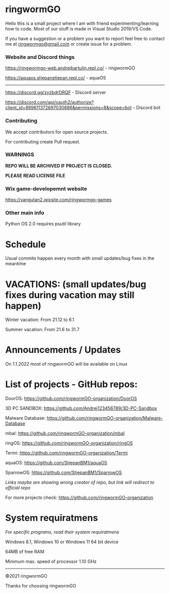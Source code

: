 # ringwormGO
Hello this is a small project where I am with friend experimenting/learning how to code. Most of our stuff is made in Visual Studio 2019/VS Code.

If you have a suggestion or a problem you want to report feel free to contact me at ringwormgo@gmail.com or create issue for a problem.

### Website and Discord things
https://ringwormgo-web.andrejbartulin.repl.co/ - ringwormGO

https://aquaos.stjepanstjepan.repl.co/ - aquaOS

__________________________________________________________________________

https://discord.gg/zyzbdrDRQF - Discord server

https://discord.com/api/oauth2/authorize?client_id=899611372697030686&permissions=8&scope=bot - Discord bot

### Contributing
We accept contributors for open source projects.

For contributing create Pull request.

### WARNINGS

**REPO WILL BE ARCHIVED IF PROJECT IS CLOSED.**

**PLEASE READ LICENSE FILE**

### Wix game-developemnt website
https://vangutan2.wixsite.com/ringwormgo-games

### Other main info
Python OS 2.0 requires psutil library

# Schedule
Usual commits happen every month with small updates/bug fixes in the meantime

# VACATIONS: (small updates/bug fixes during vacation may still happen)

Winter vacation: From 21.12 to 6.1

Summer vacation: From 21.6 to 31.7

# Announcements / Updates
On 1.1.2022 most of ringwormGO will be available on Linux

# List of projects - GitHub repos:

DoorOS: https://github.com/ringwormGO-organization/DoorOS

3D PC SANDBOX: https://github.com/Andrej123456789/3D-PC-Sandbox

Malware Database: https://github.com/ringwormGO-organization/Malware-Database

mbal: https://github.com/ringwormGO-organization/mbal

ringOS: https://github.com/ringwormGO-organization/ringOS

Termi: https://github.com/ringwormGO-organization/Termi

aquaOS: https://github.com/StjepanBM1/aquaOS

SparrowOS: https://github.com/StjepanBM1/SparrowOS

*Links maybe are showing wrong creator of repo, but link will redirect to official repo*

For more projects check: https://github.com/ringwormGO-organization

# System requiratmens
*For specific programs, read their system requiratmens*

Windows 8.1, Windows 10 or Windows 11 64 bit device

64MB of free RAM

Minimum max. speed of processor 1.10 GHz

__________

©2021 ringwormGO

Thanks for choosing ringwormGO
